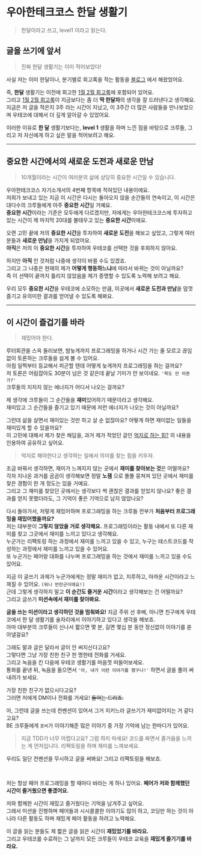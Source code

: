# 우아한테크코스 한달 생활기
> 한달이라고 쓰고, level1 이라고 읽는다.

## 글을 쓰기에 앞서
> 진짜 한달 생활기는 이미 적어보았다!

사실 저는 이미 한달이나, 분기별로 회고록을 적는 활동을 [블로그](https://unluckyjung.github.io/category/#/My) 에서 해왔었어요.

즉, **한달** 생활기는 이전에 회고한 [1월 2월 회고록](https://unluckyjung.github.io/my/2021/03/01/Retrospective-of-Jan-Feb/)에 포함되어 있어요.  
그리고 [1월 2월 회고록](https://unluckyjung.github.io/my/2021/03/01/Retrospective-of-Jan-Feb/)이 지금보다는 좀 더 **딱 한달차**의 생각을 잘 드러낸다고 생각해요.  
지금은 저 글을 적은지 3주 라는 시간이 지났고, 이 3주간 더 많은 사람들을 만나보았으며 우테코에 대해서 더 깊게 알아갈 수 있었어요.  

이러한 이유로 **한 달** 생활기보다는, **level 1** 생활을 하며 느낀 점을 바탕으로 크루들, 그리고 저 자신에게 하고 싶은 말을 적어보려고 해요.

---

## 중요한 시간에서의 새로운 도전과 새로운 만남
> 10개월이라는 시간이 여러분의 삶에 상당히 중요한 시간일 수 있습니다.

우아한테크코스 자기소개서의 4번째 항목에 적혀있던 내용이에요.  
저희가 보내고 있는 지금 이 시간은 다시는 돌아오지 않을 순간들의 연속이고, 이 시간은 대다수의 크루들에게 아주 **중요한 시간**일 거예요.  
**중요한 시간**이라는 기준은 모두에게 다르겠지만, 저에게는 우아한테크코스에 투자하고 있는 시간이 제 마지막 20대를 불태우고 있는 **중요한 시간**이에요.  

오랜 고민 끝에 저의 **중요한 시간**을 투자하여 **새로운 도전**을 해보고 싶었고, 그렇게 여러분들과 **새로운 만남**을 가지게 되었어요.  
**아직**은 저의 이 **중요한 시간**을 투자하여 우테코를 선택한 것을 후회하지 않아요.

하지만 **아직** 인 것처럼 나중에 생각이 바뀔 수도 있겠죠.  
그리고 그 나중은 현재의 제가 **어떻게 행동하느냐**에 따라서 바뀌는 것이 아닐까요?  
즉 이 선택이 끝까지 틀리지 않았음을 제가 증명할 수 있도록 노력해 보려고 해요.  

우리 모두 **중요한 시간**을 우테코에 소모하는 만큼, 이곳에서 **새로운 도전과 만남**을 맘껏 즐기고 유의미한 결과를 얻어낼 수 있도록 해봐요.

---

## 이 시간이 즐겁기를 바라
> 재밌어야 한다.  
  
루터회관을 스윽 둘러보면, 밤늦게까지 프로그래밍을 하거나 시간 가는 줄 모르고 끊임없이 토론하는 크루들을 쉽게 볼 수 있어요.  
아침 일찍부터 등교해서 피곤할 텐데 어떻게 늦게까지 프로그래밍을 하는 걸까요?  
저 토론은 어림잡아도 30분이 넘은 것 같은데 끝날 기미가 안 보이네요. `'목도 안 아픈가?'`  
크루들의 지치지 않는 에너지가 어디서 나오는 걸까요?  

제 생각에 크루들이 그 순간들을 **재미**있어하기 때문이라고 생각해요.  
재미있고 그 순간들을 즐기고 있기 때문에 저런 에너지가 나오는 것이 아닐까요?  

그런데 삶을 살면서 재미있는 것만 하고 살 순 없잖아요? 어떻게 하면 재미없는 일들을 재미있게 할 수 있을까요?   
이 고민에 대해서 제가 찾은 해답을, 과거 제가 적었던 글인 [억지로 하는 힘?](https://unluckyjung.github.io/my/2021/01/16/FindMean/) 의 내용을 인용하여 공유하고 싶어요.  
> 억지로 해야한다고 생각하는 일에서 의미를 찾는 힘을 키우자.  

조금 바꿔서 생각하면, 재미가 느껴지지 않는 곳에서 **재미를 찾아보는 것**은 어떨까요?  
각자 지나온 과거를 곰곰이 생각해보면 정말 **노잼** 으로 똘똘 뭉쳐져 있던 곳에서 재미를 찾은 경험이 한 개 정도는 있을 거예요.  
그리고 그 재미를 찾았던 곳에서는 생각보다 썩 괜찮은 결과를 얻었지 않나요? 좋은 결과를 얻지 못했더라도, 그 기억이 좋은 기억으로 남지 않았나요?   

다시 돌아가서, 저렇게 재밌어하며 프로그래밍을 하는 크루들 전부가 **처음부터 프로그래밍을 재밌어했을까요?**  
저는 대부분이 **그렇지 않았을 거로 생각해요.** 프로그래밍이라는 활동 내에서 또 다른 재미를 찾고 그곳에서 재미를 느끼고 있다고 생각해요.  
누군가는 리팩토링 하는 과정에서 재미를 느끼고 있을 수 있고, 누구는 테스트코드를 작성하는 과정에서 재미를 느끼고 있을 수 있어요.  
또 누군가는 페어랑 대화를 나누며 프로그래밍을 하는 것에서 재미를 느끼고 있을 수도 있어요.  

지금 이 글쓰기 과제가 누군가에게는 정말 재미가 없고, 지루하고, 아까운 시간이라고 느껴질 수 있어요. `(워니 반란군이에요!)`  
근데 그렇게 생각하지 말고 **이 순간도 즐거운 시간**이라고 생각해보는 건 어떨까요?  
그리고 글쓰기 **미션속에서 재미를 찾아봐요.**  

**글을 쓰는 미션이라고 생각하던 것을 멈춰봐요!**
지금 주위 선 후배, 아니면 친구에게 우테코에서 한 달 생활기를 술자리에서 이야기하고 있다고 생각을 해보죠.  
아마 대부분의 크루들이 신나서 짧으면 몇 분, 길면 몇십 분 동안 정신없이 이야기를 쏟아낼걸요?

그래도 말과 글은 달라서 글이 안 써지신다고요?  
그렇다면 그냥 가장 친한 친구 한 명한테 전화를 거세요.  
그리고 녹음을 킨 다음에 우테코 생활기를 마음껏 떠들어보세요.  
통화를 끝낸 뒤, 녹음을 들으면서 `'아, 내가 이런 이야기를 했구나!'` 하면서 글을 풀어 써내려가 보세요.  

가장 친한 친구가 없으시다고요?  
그러면 저에게 DM이나 전화를 거세요! ~~들어는 드리죠.~~  

아, 그런데 글을 쓰는데 컨벤션이 있어서 그거 지키느라 글쓰기가 재미없어지는 거 같다고요?  
BE 크루들에게 `포비`가 이야기해준 많은 이야기 중 가장 기억에 남는 한마디가 있어요.  

> 지금 TDD가 너무 어렵다고요? 그럼 하지 마세요! 코드를 짜면서 즐거움을 느끼는 게 먼저입니다. 
> 리팩토링을 하며 재미를 느껴보세요.

우리도 일단 컨벤션을 무시하고 글을 써봐요! 그리고 리팩토링을 해보죠.  

<br>

저는 항상 페어 프로그래밍을 할 때마다 바라는 게 하나 있어요.
**페어가 저와 함께했던 시간이 즐거웠으면 좋겠어요.**

저와 함께한 시간이 재밌고 즐거웠다는 기억을 남겨주고 싶어요.  
그래서 미션을 진행하며 페어들과 시시콜콜한 이야기도 많이 하고, 코딩만 하는 것이 아니라 다른 활동도 하며 재밌게 페어 활동을 하려고 노력해요.  

이 글을 읽는 분들도 제 짧은 글을 읽은 시간이 **재밌었기를 바라요.**  
그리고 우테코를 수료하는 그 날까지 모든 크루들이 우테코 교육을 **재밌게 즐기기를 바라요.**  
